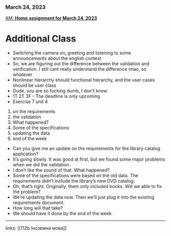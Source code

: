 
### March 24, 2023

[АМ: **Home assignment for March 24, 2023**](https://www.notion.so/Home-assignment-for-March-24-2023-4c7528119eae44bc9814aa4be5cc4795) 

# Additional Class

- Switching the camera on, greeting and listening to some announcements about the english contest
- So, we are figuring out the difference between the validation and verification. I still cant really understand the difference lmao, so whatever
- Nonlinear hierarchy should functional hierarchy, and the user cases should be user class
- Dude, you are so fucking dumb, I don't know
- 1T 
2T
3F - The deadline is only upcoming
- Exercise 7 unit 4
1. on the requirements
2. the validation
3. What happened?
4. Some of the specifications
5. updating the data
6. end of the week
- Can you give me an update on the requirements for the library catalog application?
- It’s going slowly. It was good at first, but we found some major problems when we did the validation.
- I don’t like the sound of that. What happened?
- Some of the specifications were based on the old data. The requirements didn’t include the library’s new DVD catalog.
- Oh, that’s right. Originally, them only included books. Will we able to fix the problem?
- We’re updating the data now. Then we’ll just plug it into the existing requirements document.
- How long will that take?
- We should have it done by the end of the week






---

links: [[112b Іноземна мова]]

